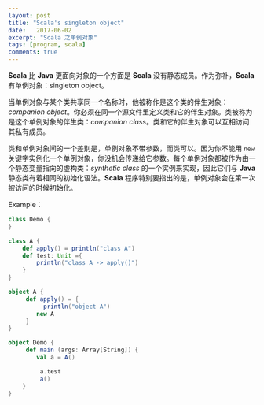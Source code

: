 ```yaml
---
layout: post
title: "Scala's singleton object"
date:   2017-06-02
excerpt: "Scala 之单例对象"
tags: [program, scala]
comments: true
---
```


**Scala** 比 **Java** 更面向对象的一个方面是 **Scala** 没有静态成员。作为弥补，**Scala** 有单例对象：singleton object。

当单例对象与某个类共享同一个名称时，他被称作是这个类的伴生对象：*companion object*。你必须在同一个源文件里定义类和它的伴生对象。类被称为是这个单例对象的伴生类：*companion class*。类和它的伴生对象可以互相访问其私有成员。

类和单例对象间的一个差别是，单例对象不带参数，而类可以。因为你不能用 `new` 关键字实例化一个单例对象，你没机会传递给它参数。每个单例对象都被作为由一个静态变量指向的虚构类：*synthetic class* 的一个实例来实现，因此它们与 **Java** 静态类有着相同的初始化语法。**Scala** 程序特别要指出的是，单例对象会在第一次被访问的时候初始化。

Example：

```scala
class Demo {
}

class A {
    def apply() = println("class A")
    def test: Unit ={
        println("class A -> apply()")
    }
}

object A {
     def apply() = {
          println("object A")
        new A
     }
}

object Demo {
     def main (args: Array[String]) {
        val a = A()

         a.test
         a()
    }
}
```


